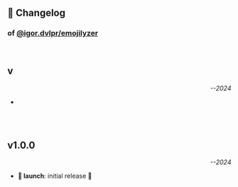 ## 📒 Changelog

### of [@igor.dvlpr/emojilyzer](https://github.com/igorskyflyer/npm-emojilyzer)

<br>

## v

<p align="right"><em>--2024</em></p>

- 

<br>
<br>

## v1.0.0

<p align="right"><em>--2024</em></p>

- **🚀 launch**: initial release 🎉
